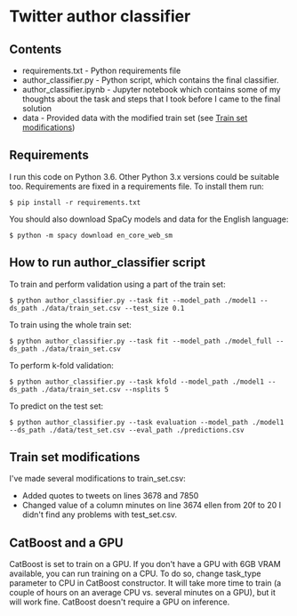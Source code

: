 # Twitter author classifier
## Contents
* requirements.txt - Python requirements file
* author_classifier.py - Python script, which contains the final classifier.
* author_classifier.ipynb - Jupyter notebook which contains some of my thoughts about the task and steps that I took before I came to the final solution
* data - Provided data with the modified train set (see [Train set modifications](#train-set-modifications))
## Requirements
I run this code on Python 3.6. Other Python 3.x versions could be suitable too. Requirements are fixed in a requirements file. To install them run:
```console
$ pip install -r requirements.txt
```
You should also download SpaCy models and data for the English language:
```console
$ python -m spacy download en_core_web_sm
```
## How to run author_classifier script
To train and perform validation using a part of the train set:
```console
$ python author_classifier.py --task fit --model_path ./model1 --ds_path ./data/train_set.csv --test_size 0.1
```
To train using the whole train set:
```console
$ python author_classifier.py --task fit --model_path ./model_full --ds_path ./data/train_set.csv 
```
To perform k-fold validation:
```console
$ python author_classifier.py --task kfold --model_path ./model1 --ds_path ./data/train_set.csv --nsplits 5
```
To predict on the test set:
```console
$ python author_classifier.py --task evaluation --model_path ./model1 --ds_path ./data/test_set.csv --eval_path ./predictions.csv
```
## Train set modifications
I've made several modifications to train_set.csv:
* Added quotes to tweets on lines 3678 and 7850
* Changed value of a column minutes on line 3674 ellen from 20f to 20
I didn't find any problems with test_set.csv.
## CatBoost and a GPU 
CatBoost is set to train on a GPU. If you don't have a GPU with 6GB VRAM available, you can run training on a CPU. To do so, change task_type parameter to CPU in CatBoost constructor. It will take more time to train (a couple of hours on an average CPU vs. several minutes on a GPU), but it will work fine. CatBoost doesn't require a GPU on inference.

